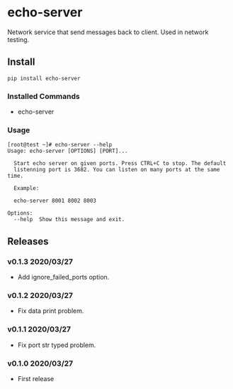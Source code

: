 # echo-server

Network service that send messages back to client. Used in network testing.

## Install

```shell
pip install echo-server
```

### Installed Commands

- echo-server

### Usage

```shell
[root@test ~]# echo-server --help
Usage: echo-server [OPTIONS] [PORT]...

  Start echo server on given ports. Press CTRL+C to stop. The default
  listenning port is 3682. You can listen on many ports at the same time.

  Example:

  echo-server 8001 8002 8003

Options:
  --help  Show this message and exit.
```


## Releases

### v0.1.3 2020/03/27

- Add ignore_failed_ports option.

### v0.1.2 2020/03/27

- Fix data print problem.

### v0.1.1 2020/03/27

- Fix port str typed problem.

### v0.1.0 2020/03/27

- First release